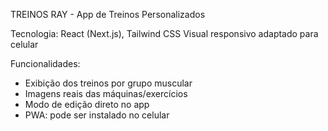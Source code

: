 TREINOS RAY - App de Treinos Personalizados

Tecnologia: React (Next.js), Tailwind CSS
Visual responsivo adaptado para celular

Funcionalidades:
- Exibição dos treinos por grupo muscular
- Imagens reais das máquinas/exercícios
- Modo de edição direto no app
- PWA: pode ser instalado no celular
